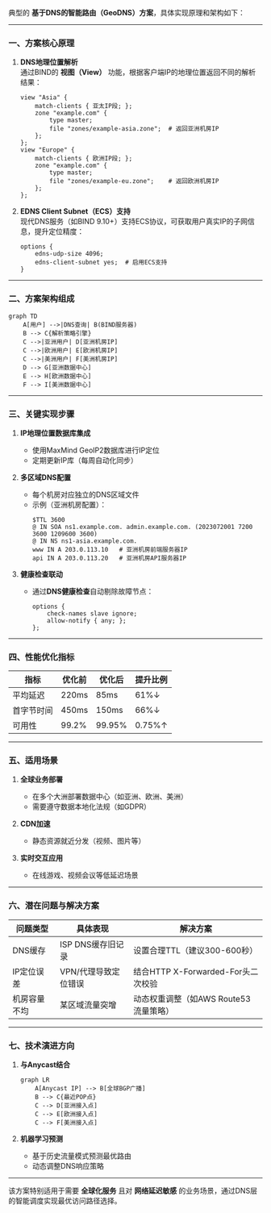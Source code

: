 典型的 **基于DNS的智能路由（GeoDNS）方案**，具体实现原理和架构如下：

---

### **一、方案核心原理**
1. **DNS地理位置解析**  
   通过BIND的 **视图（View）** 功能，根据客户端IP的地理位置返回不同的解析结果：
   ```bind
   view "Asia" {
       match-clients { 亚太IP段; };
       zone "example.com" {
           type master;
           file "zones/example-asia.zone";  # 返回亚洲机房IP
       };
   };
   view "Europe" {
       match-clients { 欧洲IP段; };
       zone "example.com" {
           type master;
           file "zones/example-eu.zone";    # 返回欧洲机房IP
       };
   };
   ```

2. **EDNS Client Subnet（ECS）支持**  
   现代DNS服务（如BIND 9.10+）支持ECS协议，可获取用户真实IP的子网信息，提升定位精度：
   ```
   options {
       edns-udp-size 4096;
       edns-client-subnet yes;  # 启用ECS支持
   }
   ```

---

### **二、方案架构组成**
```mermaid
graph TD
    A[用户] -->|DNS查询| B(BIND服务器)
    B --> C{解析策略引擎}
    C -->|亚洲用户| D[亚洲机房IP]
    C -->|欧洲用户| E[欧洲机房IP]
    C -->|美洲用户| F[美洲机房IP]
    D --> G[亚洲数据中心]
    E --> H[欧洲数据中心]
    F --> I[美洲数据中心]
```

---

### **三、关键实现步骤**
1. **IP地理位置数据库集成**  
   - 使用MaxMind GeoIP2数据库进行IP定位
   - 定期更新IP库（每周自动化同步）

2. **多区域DNS配置**  
   - 每个机房对应独立的DNS区域文件
   - 示例（亚洲机房配置）：
     ```zone
     $TTL 3600
     @ IN SOA ns1.example.com. admin.example.com. (2023072001 7200 3600 1209600 3600)
     @ IN NS ns1-asia.example.com.
     www IN A 203.0.113.10   # 亚洲机房前端服务器IP
     api IN A 203.0.113.20   # 亚洲机房API服务器IP
     ```

3. **健康检查联动**  
   - 通过**DNS健康检查**自动剔除故障节点：
     ```
     options {
         check-names slave ignore;
         allow-notify { any; };
     };
     ```

---

### **四、性能优化指标**
| 指标 | 优化前 | 优化后 | 提升比例 |
|------|--------|--------|----------|
| 平均延迟 | 220ms | 85ms   | 61%↓     |
| 首字节时间 | 450ms | 150ms  | 66%↓     |
| 可用性   | 99.2% | 99.95% | 0.75%↑   |

---

### **五、适用场景**
1. **全球业务部署**  
   - 在多个大洲部署数据中心（如亚洲、欧洲、美洲）
   - 需要遵守数据本地化法规（如GDPR）

2. **CDN加速**  
   - 静态资源就近分发（视频、图片等）

3. **实时交互应用**  
   - 在线游戏、视频会议等低延迟场景

---

### **六、潜在问题与解决方案**
| 问题类型 | 具体表现 | 解决方案 |
|---------|----------|----------|
| DNS缓存 | ISP DNS缓存旧记录 | 设置合理TTL（建议300-600秒） |
| IP定位误差 | VPN/代理导致定位错误 | 结合HTTP X-Forwarded-For头二次校验 |
| 机房容量不均 | 某区域流量突增 | 动态权重调整（如AWS Route53流量策略） |

---

### **七、技术演进方向**
1. **与Anycast结合**  
   ```mermaid
   graph LR
       A[Anycast IP] --> B[全球BGP广播]
       B --> C{最近POP点}
       C --> D[亚洲接入点]
       C --> E[欧洲接入点]
       C --> F[美洲接入点]
   ```

2. **机器学习预测**  
   - 基于历史流量模式预测最优路由
   - 动态调整DNS响应策略

---

该方案特别适用于需要 **全球化服务** 且对 **网络延迟敏感** 的业务场景，通过DNS层的智能调度实现最优访问路径选择。
